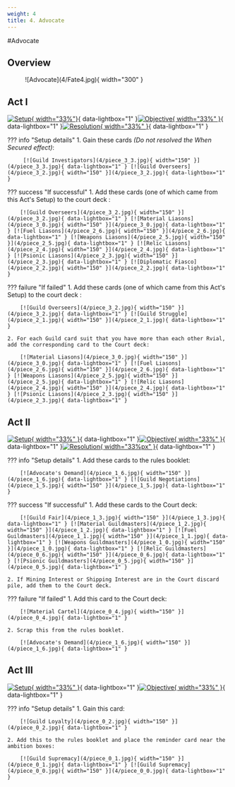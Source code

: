 ```yaml
---
weight: 4
title: 4. Advocate
---
```

#Advocate
## Overview
<figure markdown="span">
![Advocate](4/Fate4.jpg){ width="300" }
</figure>

## Act I

[![Setup](4/piece_3_4.jpg){ width="33%"}](4/piece_3_4.jpg){ data-lightbox="1" }[![Objective](4/back_3_4.jpg){ width="33%" }](4/back_3_4.jpg){ data-lightbox="1" }[![Resolution](4/piece_3_1.jpg){ width="33%" }](4/piece_3_1.jpg){ data-lightbox="1" }

??? info "Setup details"
     1. Gain these cards *(Do not resolved the When Secured effect)*:
    
         [![Guild Investigators](4/piece_3_3.jpg){ width="150" }](4/piece_3_3.jpg){ data-lightbox="1" } [![Guild Overseers](4/piece_3_2.jpg){ width="150" }](4/piece_3_2.jpg){ data-lightbox="1" }

??? success "If successful"
    1. Add these cards (one of which came from this Act's Setup) to the court deck :
      
        [![Guild Overseers](4/piece_3_2.jpg){ width="150" }](4/piece_3_2.jpg){ data-lightbox="1" } [![Material Liasons](4/piece_3_0.jpg){ width="150" }](4/piece_3_0.jpg){ data-lightbox="1" } [![Fuel Liasons](4/piece_2_6.jpg){ width="150" }](4/piece_2_6.jpg){ data-lightbox="1" } [![Weapons Liasons](4/piece_2_5.jpg){ width="150" }](4/piece_2_5.jpg){ data-lightbox="1" } [![Relic Liasons](4/piece_2_4.jpg){ width="150" }](4/piece_2_4.jpg){ data-lightbox="1" } [![Psionic Liasons](4/piece_2_3.jpg){ width="150" }](4/piece_2_3.jpg){ data-lightbox="1" } [![Diplomatic Fiasco](4/piece_2_2.jpg){ width="150" }](4/piece_2_2.jpg){ data-lightbox="1" }

??? failure "If failed"
    1. Add these cards (one of which came from this Act's Setup) to the court deck :
      
        [![Guild Overseers](4/piece_3_2.jpg){ width="150" }](4/piece_3_2.jpg){ data-lightbox="1" } [![Guild Struggle](4/piece_2_1.jpg){ width="150" }](4/piece_2_1.jpg){ data-lightbox="1" }

    2. For each Guild card suit that you have more than each other Rvial, add the corresponding card to the Court deck:
   
        [![Material Liasons](4/piece_3_0.jpg){ width="150" }](4/piece_3_0.jpg){ data-lightbox="1" } [![Fuel Liasons](4/piece_2_6.jpg){ width="150" }](4/piece_2_6.jpg){ data-lightbox="1" } [![Weapons Liasons](4/piece_2_5.jpg){ width="150" }](4/piece_2_5.jpg){ data-lightbox="1" } [![Relic Liasons](4/piece_2_4.jpg){ width="150" }](4/piece_2_4.jpg){ data-lightbox="1" } [![Psionic Liasons](4/piece_2_3.jpg){ width="150" }](4/piece_2_3.jpg){ data-lightbox="1" }       

## Act II

[![Setup](4/piece_2_0.jpg){ width="33%" }](4/piece_2_0.jpg){ data-lightbox="1" }[![Objective](4/back_2_0.jpg){ width="33%" }](4/back_2_0.jpg){ data-lightbox="1" }[![Resolution](4/piece_1_4.jpg){ width="33%px" }](4/piece_0_6.jpg){ data-lightbox="1" }

??? info "Setup details"
     1. Add these cards to the rules booklet:
    
        [![Advocate's Demand](4/piece_1_6.jpg){ width="150" }](4/piece_1_6.jpg){ data-lightbox="1" } [![Guild Negotiations](4/piece_1_5.jpg){ width="150" }](4/piece_1_5.jpg){ data-lightbox="1" }

??? success "If successful"
    1. Add these cards to the Court deck:
      
        [![Guild Fair](4/piece_1_3.jpg){ width="150" }](4/piece_1_3.jpg){ data-lightbox="1" } [![Material Guildmasters](4/piece_1_2.jpg){ width="150" }](4/piece_1_2.jpg){ data-lightbox="1" } [![Fuel Guildmasters](4/piece_1_1.jpg){ width="150" }](4/piece_1_1.jpg){ data-lightbox="1" } [![Weapons Guildmasters](4/piece_1_0.jpg){ width="150" }](4/piece_1_0.jpg){ data-lightbox="1" } [![Relic Guildmasters](4/piece_0_6.jpg){ width="150" }](4/piece_0_6.jpg){ data-lightbox="1" } [![Psionic Guildmasters](4/piece_0_5.jpg){ width="150" }](4/piece_0_5.jpg){ data-lightbox="1" }

    2. If Mining Interest or Shipping Interest are in the Court discard pile, add them to the Court deck.

??? failure "If failed"
    1. Add this card to the Court deck:

        [![Material Cartel](4/piece_0_4.jpg){ width="150" }](4/piece_0_4.jpg){ data-lightbox="1" }

    2. Scrap this from the rules booklet.

        [![Advocate's Demand](4/piece_1_6.jpg){ width="150" }](4/piece_1_6.jpg){ data-lightbox="1" }

## Act III

[![Setup](4/piece_0_3.jpg){ width="33%" }](4/piece_0_3.jpg){ data-lightbox="1" }[![Objective](4/back_0_3.jpg){ width="33%" }](4/back_0_3.jpg){ data-lightbox="1" }

??? info "Setup details"
    1. Gain this card:
    
        [![Guild Loyalty](4/piece_0_2.jpg){ width="150" }](4/piece_0_2.jpg){ data-lightbox="1" }

    2. Add this to the rules booklet and place the reminder card near the ambition boxes:

        [![Guild Supremacy](4/piece_0_1.jpg){ width="150" }](4/piece_0_1.jpg){ data-lightbox="1" } [![Guild Supremacy](4/piece_0_0.jpg){ width="150" }](4/piece_0_0.jpg){ data-lightbox="1" }